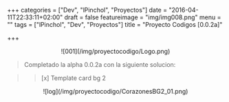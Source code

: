 +++
categories = ["Dev", "lPinchol", "Proyectos"]
date = "2016-04-11T22:33:11+02:00"
draft = false
featureimage = "img/img008.png"
menu = ""
tags = ["lPinchol", "Dev", "Proyectos"]
title = "Proyecto Codigos [0.0.2a]"

+++

<center>![001](/img/proyectocodigo/Logo.png)</center>

> Completado la alpha 0.0.2a con la siguiente solucion:

>> [x] Template card bg 2

<center>![log](/img/proyectocodigo/CorazonesBG2_01.png)